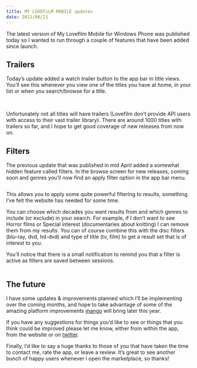 ```yaml
---
title: MY LOVEFiLM MOBILE updates
date: 2011/06/21
---
```

The latest version of My Lovefilm Mobile for Windows Phone was published today so I wanted to run through a couple of features that have been added since launch.

## Trailers

Today’s update added a watch trailer button to the app bar in title views. You’ll see this whenever you view one of the titles you have at home, in your list or when you search/browse for a title.

<div class="image-holder">
    <a href="/media/2011/trailer.png" target="_blank"><br />
        <img src="/media/2011/trailer-167x300.png" alt="" /><br />
    </a>
</div>

Unfortunately not all titles will have trailers (Lovefilm don’t provide API users with access to their vast trailer library). There are around 1000 titles with trailers so far, and I hope to get good coverage of new releases from now on.

## Filters

The previous update that was published in mid April added a somewhat hidden feature called filters. In the browse screen for new releases, coming soon and genres you’ll now find an apply filter option in the app bar menu.

<div>
    <div class="multi-image-holder"><a href="/media/2011/titlelist.png" target="_blank"><img src="/media/2011/titlelist-166x300.png" alt="" /></a></div>
    <div class="multi-image-holder"><a href="/media/2011/filter.png" target="_blank"><img src="/media/2011/filter-166x300.png" alt="" /></a></div>
</div>

This allows you to apply some quite powerful filtering to results, something I’ve felt the website has needed for some time.

You can choose which decades you want results from and which genres to include (or exclude) in your search. For example, if I don’t want to see Horror films or Special interest (documentaries about knitting) I can remove them from my results. You can of course combine this with the disc filters (blu-ray, dvd, hd-dvd) and type of title (tv, film) to get a result set that is of interest to you.

You’ll notice that there is a small notification to remind you that a filter is active as filters are saved between sessions.

<div class="image-holder">
    <a href="/media/2011/filterapplied.png" target="_blank">
        <img src="/media/2011/filterapplied-166x300.png" alt="" />
    </a>
</div>

## The future

I have some updates & improvements planned which I’ll be implementing over the coming months, and hope to take advantage of some of the amazing platform improvements [mango](http://www.youtube.com/watch?v=qZML1LzClT4) will bring later this year.

If you have any suggestions for things you’d like to see or things that you think could be improved please let me know, either from within the app, from the website or on [twitter](https://twitter.com/willj).

Finally, I’d like to say a huge thanks to those of you that have taken the time to contact me, rate the app, or leave a review. It’s great to see another bunch of happy users whenever I open the marketplace, so thanks!


